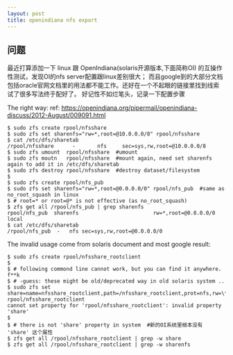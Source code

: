 ```yaml
---
layout: post
title: openindiana nfs export
---
```


## 问题
最近打算添加一下 linux 跟 OpenIndiana(solaris开源版本,下面简称OI) 的互操作性测试，发现OI的nfs server配置跟linux差别很大；
而且google到的大部分文档 包括oracle官网文档里的用法都不能工作。还好在一个不起眼的链接里找到线索 试了很多写法终于配好了。
好记性不如烂笔头，记录一下配置步骤

The right way:
ref: https://openindiana.org/pipermail/openindiana-discuss/2012-August/009091.html
```
$ sudo zfs create rpool/nfsshare
$ sudo zfs set sharenfs="rw=*,root=@10.0.0.0/8" rpool/nfsshare
$ cat /etc/dfs/sharetab
/rpool/nfsshare      -       nfs     sec=sys,rw,root=@10.0.0.0/8
$ sudo zfs umount  rpool/nfsshare  #umount
$ sudo zfs moutn   rpool/nfsshare  #mount again, need set sharenfs again to add it in /etc/dfs/sharetab
$ sudo zfs destroy rpool/nfsshare  #destroy dataset/filesystem
$
$ sudo zfs create rpool/nfs_pub
$ sudo zfs set sharenfs="rw=*,root=@0.0.0.0/0" rpool/nfs_pub  #same as no_root_squash in linux
$ # root=* or root=@* is not effective (as no_root_squash)
$ zfs get all /rpool/nfs_pub | grep sharenfs
rpool/nfs_pub  sharenfs                        rw=*,root=@0.0.0.0/0          local
$ cat /etc/dfs/sharetab
/rpool/nfs_pub	-	nfs	sec=sys,rw,root=@0.0.0.0/0
```


The invalid usage come from solaris document and most google result:
```
$ sudo zfs create rpool/nfsshare_rootclient
$
$ # following commond line cannot work, but you can find it anywhere. f**k
$ # -guess: these might be old/deprecated way in old solaris system ..
$ sudo zfs set share=name=nfsshare_rootclient,path=/nfsshare_rootclient,prot=nfs,rw=\*,root=client rpool/nfsshare_rootclient
cannot set property for 'rpool/nfsshare_rootclient': invalid property 'share'
$
$ # there is not 'share' property in system  #新的OI系统里根本没有 'share' 这个属性
$ zfs get all /rpool/nfsshare_rootclient | grep -w share
$ zfs get all /rpool/nfsshare_rootclient | grep -w sharenfs
```
